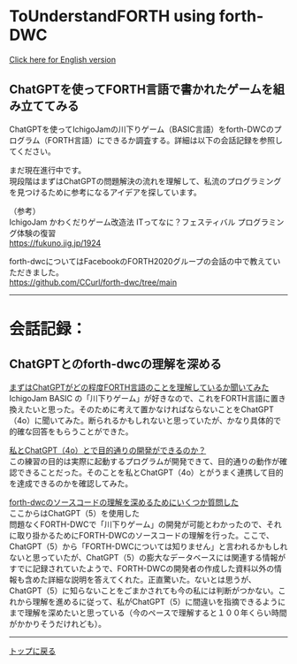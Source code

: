 # ToUnderstandFORTH using forth-DWC  
[ Click here for English version](README_ENG.md)   
  
## ChatGPTを使ってFORTH言語で書かれたゲームを組み立ててみる<br/>
ChatGPTを使ってIchigoJamの川下りゲーム（BASIC言語）をforth-DWCのプログラム（FORTH言語）にできるか調査する。詳細は以下の会話記録を参照してください。  
  
まだ現在進行中です。  
現段階はまずはChatGPTの問題解決の流れを理解して、私流のプログラミングを見つけるために参考になるアイデアを探しています。  
  
（参考）  
IchigoJam かわくだりゲーム改造法 ITってなに？フェスティバル プログラミング体験の復習  
https://fukuno.jig.jp/1924  
  
forth-dwcについてはFacebookのFORTH2020グループの会話の中で教えていただきました。  
https://github.com/CCurl/forth-dwc/tree/main  
  
---
  
# 会話記録：  
  
## ChatGPTとのforth-dwcの理解を深める  
  
[ まずはChatGPTがどの程度FORTH言語のことを理解しているか聞いてみた ](ChatGPT_Kawakudari_01.MD)  
  IchigoJam BASIC の「川下りゲーム」が好きなので、これをFORTH言語に置き換えたいと思った。そのために考えて置かなければならないことをChatGPT（4o）に聞いてみた。断られるかもしれないと思っていたが、かなり具体的で的確な回答をもらうことができた。
  
[ 私とChatGPT（4o）とで目的通りの開発ができるのか？ ](ChatGPT_Kawakudari_02b.MD)  
  この練習の目的は実際に起動するプログラムが開発できて、目的通りの動作が確認できることだった。そのことを私とChatGPT（4o）とがうまく連携して目的を達成できるのかを確認してみた。
  
  
[ forth-dwcのソースコードの理解を深めるためにいくつか質問した ](ChatGPT_Kawakudari_03.MD)  
  ここからはChatGPT（5）を使用した  
  問題なくFORTH-DWCで「川下りゲーム」の開発が可能とわかったので、それに取り掛かるためにFORTH-DWCのソースコードの理解を行った。ここで、ChatGPT（5）から「FORTH-DWCについては知りません」と言われるかもしれないと思っていたが、ChatGPT（5）の膨大なデータベースには関連する情報がすでに記録されていたようで、FORTH-DWCの開発者の作成した資料以外の情報も含めた詳細な説明を答えてくれた。正直驚いた。ないとは思うが、ChatGPT（5）に知らないことをごまかされても今の私には判断がつかない。これから理解を進めるに従って、私がChatGPT（5）に間違いを指摘できるようにまで理解を深めたいと思っている（今のペースで理解すると１００年くらい時間がかかりそうだけれども）。
  
---
  
[ トップに戻る](README.md)  




